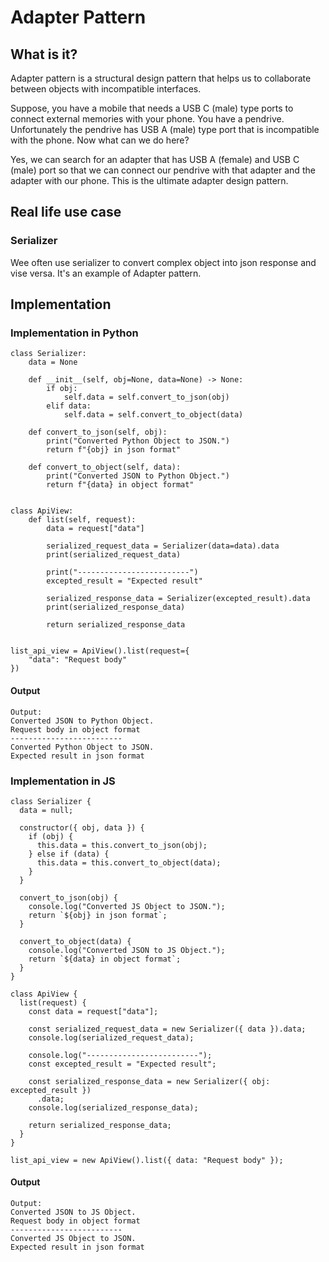 # Adapter Pattern

## What is it?

Adapter pattern is a structural design pattern that helps us to collaborate between objects with incompatible interfaces.

Suppose, you have a mobile that needs a USB C (male) type ports to connect external memories with your phone. You have a pendrive. Unfortunately the pendrive has USB A (male) type port that is incompatible with the phone. Now what can we do here?

Yes, we can search for an adapter that has USB A (female) and USB C (male) port so that we can connect our pendrive with that adapter and the adapter with our phone. This is the ultimate adapter design pattern.

## Real life use case

### Serializer

Wee often use serializer to convert complex object into json response and vise versa. It's an example of Adapter pattern.

## Implementation

### Implementation in Python

```
class Serializer:
    data = None

    def __init__(self, obj=None, data=None) -> None:
        if obj:
            self.data = self.convert_to_json(obj)
        elif data:
            self.data = self.convert_to_object(data)

    def convert_to_json(self, obj):
        print("Converted Python Object to JSON.")
        return f"{obj} in json format"

    def convert_to_object(self, data):
        print("Converted JSON to Python Object.")
        return f"{data} in object format"


class ApiView:
    def list(self, request):
        data = request["data"]

        serialized_request_data = Serializer(data=data).data
        print(serialized_request_data)

        print("-------------------------")
        excepted_result = "Expected result"

        serialized_response_data = Serializer(excepted_result).data
        print(serialized_response_data)

        return serialized_response_data


list_api_view = ApiView().list(request={
    "data": "Request body"
})

```

#### Output

```
Output:
Converted JSON to Python Object.
Request body in object format
-------------------------
Converted Python Object to JSON.
Expected result in json format
```

### Implementation in JS

```
class Serializer {
  data = null;

  constructor({ obj, data }) {
    if (obj) {
      this.data = this.convert_to_json(obj);
    } else if (data) {
      this.data = this.convert_to_object(data);
    }
  }

  convert_to_json(obj) {
    console.log("Converted JS Object to JSON.");
    return `${obj} in json format`;
  }

  convert_to_object(data) {
    console.log("Converted JSON to JS Object.");
    return `${data} in object format`;
  }
}

class ApiView {
  list(request) {
    const data = request["data"];

    const serialized_request_data = new Serializer({ data }).data;
    console.log(serialized_request_data);

    console.log("-------------------------");
    const excepted_result = "Expected result";

    const serialized_response_data = new Serializer({ obj: excepted_result })
      .data;
    console.log(serialized_response_data);

    return serialized_response_data;
  }
}

list_api_view = new ApiView().list({ data: "Request body" });

```

#### Output

```
Output:
Converted JSON to JS Object.
Request body in object format
-------------------------
Converted JS Object to JSON.
Expected result in json format
```
